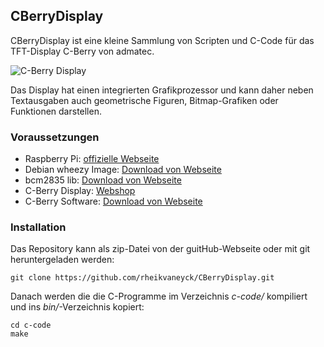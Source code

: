 ## CBerryDisplay

CBerryDisplay ist eine kleine Sammlung von Scripten und C-Code für das TFT-Display C-Berry von admatec. 

![C-Berry Display](http://admatec.de/sites/default/files/images/C_Berry.JPG)

Das Display hat einen integrierten Grafikprozessor und kann daher neben Textausgaben auch geometrische Figuren, Bitmap-Grafiken oder Funktionen darstellen.

### Voraussetzungen

* Raspberry Pi: [offizielle Webseite](http://www.raspberrypi.org/)
* Debian wheezy Image: [Download von Webseite](http://www.raspberrypi.org/downloads)
* bcm2835 lib: [Download von Webseite](http://www.airspayce.com/mikem/bcm2835/bcm2835-1.36.tar.gz)
* C-Berry Display: [Webshop](https://www.google.de/search?q=C-Berry&oq=C-Berry&ie=UTF-8#q=C-Berry+admatec&spell=1&tbm=shop)
* C-Berry Software: [Download von Webseite](http://admatec.de/sites/default/files/downloads/C-Berry.tar.gz)

### Installation

Das Repository kann als zip-Datei von der guitHub-Webseite oder mit git heruntergeladen werden:

`git clone https://github.com/rheikvaneyck/CBerryDisplay.git`

Danach werden die die C-Programme im Verzeichnis *c-code/* kompiliert und ins *bin/*-Verzeichnis kopiert:

```
cd c-code
make
```

